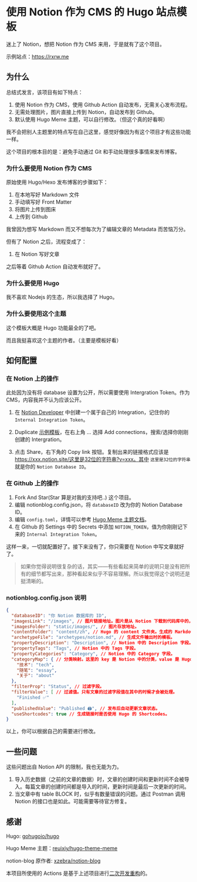 # 使用 Notion 作为 CMS 的 Hugo 站点模板

迷上了 Notion，想把 Notion 作为 CMS 来用，于是就有了这个项目。

示例站点：https://rxrw.me

## 为什么

总结式发言，该项目有如下特点：

1. 使用 Notion 作为 CMS，使用 Github Action 自动发布，无需关心发布流程。
2. 无需处理图片，图片直接上传到 Notion，自动发布到 Github。
3. 默认使用 Hugo Meme 主题，可以自行修改。（但这个真的好看啊）

我不会把别人主题里的特点写在自己这里，感觉好像因为有这个项目才有这些功能一样。

这个项目的根本目的是：避免手动通过 Git 和手动处理很多事情来发布博客。

### 为什么要使用 Notion 作为 CMS

原始使用 Hugo/Hexo 发布博客的步骤如下：
1. 在本地写好 Markdown 文件
2. 手动填写好 Front Matter
3. 将图片上传到图床
4. 上传到 Github

我曾因为想写 Markdown 而又不想每次为了编辑文章的 Metadata 而苦恼万分。

但有了 Notion 之后，流程变成了：

1. 在 Notion 写好文章

之后等着 Github Action 自动发布就好了。

### 为什么要使用 Hugo

我不喜欢 Nodejs 的生态，所以我选择了 Hugo。

### 为什么要使用这个主题

这个模板大概是 Hugo 功能最全的了吧。

而且我挺喜欢这个主题的作者。（主要是模板好看）

## 如何配置

### 在 Notion 上的操作

此处因为没有将 database 设置为公开，所以需要使用 Intergration Token。作为 CMS，内容我并不认为应该公开。

1. 在 [Notion Developer](https://www.notion.so/my-integrations) 中创建一个属于自己的 Integration，记住你的 `Internal Integration Token`。

2. Duplicate [示例模板](https://rxrw.notion.site/fb04c7eebcac4e7c9cfc7a9ca23b8c3d?v=9e0f9e6e598d4dc3a031fd4248dd7750)，在右上角 ... 选择 Add connections，搜索/选择你刚刚创建的 Intergration。

3. 点击 Share，右下角的 Copy link 按钮。复制出来的链接格式应该是 https://xxx.notion.site/这里是32位的字符串?v=xxx。其中 `这里是32位的字符串` 就是你的 `Notion Database ID`。

### 在 Github 上的操作

1. Fork And Star(Star 算是对我的支持吧..) 这个项目。
2. 编辑 notionblog.config.json，将 `databaseID` 改为你的 Notion Database ID。
3. 编辑 `config.toml`，详情可以参考 [Hugo Meme 主题文档](https://github.com/reuixiy/hugo-theme-meme/blob/master/README.md)。
4. 在 Github 的 Settings 中的 Secrets 中添加 `NOTION_TOKEN`，值为你刚刚记下来的 `Internal Integration Token`。

这样一来，一切就配置好了。接下来没有了，你只需要在 Notion 中写文章就好了。

> 如果你觉得说明很复杂的话，其实——有些看起来简单的说明只是没有把所有的细节都写出来，那种看起来似乎不容易理解。所以我觉得这个说明还是挺清晰的。

### notionblog.config.json 说明

```json
{
  "databaseID": "你 Notion 数据库的 ID",
  "imagesLink": "/images", // 图片链接地址。图片是从 Notion 下载到代码库中的，所以这里需要填写图片的链接地址。
  "imagesFolder": "static/images/", // 图片存放地址。
  "contentFolder": "content/zh", // Hugo 的 content 文件夹。生成的 Markdown 文件会按照分类放在这里。
  "archetypeFile": "archetypes/notion.md", // 生成文件输出时的模板。
  "propertyDescription": "Description", // Notion 中的 Description 字段。
  "propertyTags": "Tags", // Notion 中的 Tags 字段。
  "propertyCategories": "Category", // Notion 中的 Category 字段。
  "categoryMap": { // 分类映射。这里的 key 是 Notion 中的分类，value 是 Hugo 中的分类，也就是文件夹的名称。记得要和 config.toml 中的分类保持一致。
    "技术": "tech",
    "随笔": "essay",
    "关于": "about"
  },
  "filterProp": "Status", // 过滤字段。
  "filterValue": [ // 过滤值。只有文章的过滤字段值在其中的时候才会被处理。
    "Finished ✅"
  ],
  "publishedValue": "Published 🖨", // 发布后自动更新文章状态。
  "useShortcodes": true // 生成链接时是否使用 Hugo 的 Shortcodes。
}
```
以上，你可以根据自己的需要进行修改。

## 一些问题

这些问题出自 Notion API 的限制，我也无能为力。

1. 导入历史数据（之前的文章的数据）时，文章的创建时间和更新时间不会被导入。每篇文章的创建时间都是导入的时间，更新时间是最后一次更新的时间。
2. 当文章中有 table BLOCK 时，似乎有数量错误的问题。通过 Postman 调用 Notion 的接口也是如此。可能需要等待官方修复。

## 感谢

Hugo: [gohugoio/hugo](https://github.com/gohugoio/hugo)

Hugo Meme 主题：[reuixiy/hugo-theme-meme](https://github.com/reuixiy/hugo-theme-meme)

notion-blog 原作者: [xzebra/notion-blog](https://github.com/xzebra/notion-blog)

本项目所使用的 Actions 是基于上述项目进行[二次开发重构](https://github.com/rxrw/notion-blog)的。
